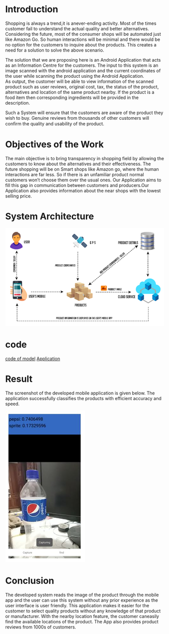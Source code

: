 # Introduction
Shopping is always a trend,it is anever-ending activity. Most of the times customer fail to understand the actual quality and better alternatives. Considering the future, most of the consumer shops will be automated just like Amazon Go. So human interactions will be minimal and there would be no option for the customers to inquire about the products. This creates a need for a solution to solve the above scenario.

The solution that we are proposing here is an Android Application that acts as an Information Centre for the customers. The input to this system is an image scanned with the android application and the current coordinates of the user while scanning the product using the Android Application. <br>As output, the customer will be able to view information of the scanned product such as user reviews, original cost, tax, the status of the product, alternatives and location of the same product nearby. If the product is a food item then corresponding ingredients will be provided in the description.

Such a System will ensure that the customers are aware of the product they wish to buy. Genuine reviews from thousands of other customers will conﬁrm the quality and usability of the product.

# Objectives of the Work
The main objective is to bring transparency in shopping field by allowing the customers to know about the alternatives and their effectiveness. The future shopping will be on Smart shops like Amazon go, where the human interactions are far less. So if there is an unfamiliar product normal customers won’t choose them over the usual ones. Our Application aims to fill this gap in communication between customers and producers.Our Application also provides information about the near shops with the lowest selling price.

# System Architecture
<img src="system_architecture.PNG"/>

# code
[code of model](https://github.com/sreejithes/Smart-Shopping-Assistant/blob/master/train.py.py)
[Application](https://github.com/sreejithes/Smart-Shopping-Assistant/blob/master/train.py.py)

# Result
The screenshot of the developed mobile application is given below. The application successfully classifies the products with efficient accuracy and speed.

<img src="app_test_image.JPG"/>

# Conclusion
The developed system reads the image of the product through the mobile app and the user can use this system without any prior experience as the user interface is user friendly. This application makes it easier for the customer to select quality products without any knowledge of that product or manufacturer. With the nearby location feature, the customer caneasily find the available locations of the product. The App also provides product reviews from 1000s of customers.
